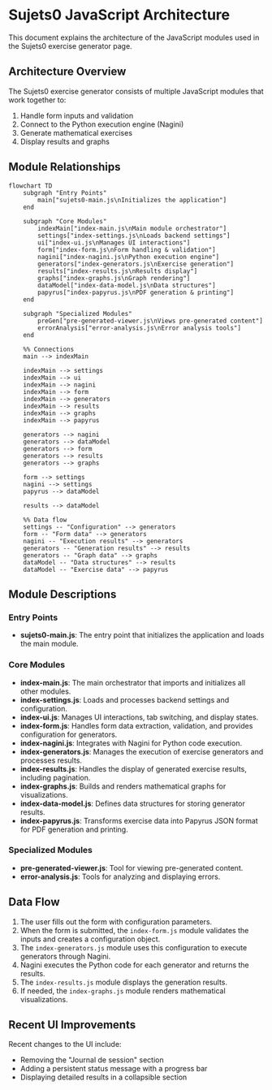 # Sujets0 JavaScript Architecture

This document explains the architecture of the JavaScript modules used in the Sujets0 exercise generator page.

## Architecture Overview

The Sujets0 exercise generator consists of multiple JavaScript modules that work together to:
1. Handle form inputs and validation
2. Connect to the Python execution engine (Nagini)
3. Generate mathematical exercises
4. Display results and graphs

## Module Relationships

```mermaid
flowchart TD
    subgraph "Entry Points"
        main["sujets0-main.js\nInitializes the application"]
    end

    subgraph "Core Modules"
        indexMain["index-main.js\nMain module orchestrator"]
        settings["index-settings.js\nLoads backend settings"]
        ui["index-ui.js\nManages UI interactions"]
        form["index-form.js\nForm handling & validation"]
        nagini["index-nagini.js\nPython execution engine"]
        generators["index-generators.js\nExercise generation"]
        results["index-results.js\nResults display"]
        graphs["index-graphs.js\nGraph rendering"]
        dataModel["index-data-model.js\nData structures"]
        papyrus["index-papyrus.js\nPDF generation & printing"]
    end

    subgraph "Specialized Modules"
        preGen["pre-generated-viewer.js\nViews pre-generated content"]
        errorAnalysis["error-analysis.js\nError analysis tools"]
    end

    %% Connections
    main --> indexMain
    
    indexMain --> settings
    indexMain --> ui
    indexMain --> nagini
    indexMain --> form
    indexMain --> generators
    indexMain --> results
    indexMain --> graphs
    indexMain --> papyrus
    
    generators --> nagini
    generators --> dataModel
    generators --> form
    generators --> results
    generators --> graphs
    
    form --> settings
    nagini --> settings
    papyrus --> dataModel
    
    results --> dataModel
    
    %% Data flow
    settings -- "Configuration" --> generators
    form -- "Form data" --> generators
    nagini -- "Execution results" --> generators
    generators -- "Generation results" --> results
    generators -- "Graph data" --> graphs
    dataModel -- "Data structures" --> results
    dataModel -- "Exercise data" --> papyrus
```

## Module Descriptions

### Entry Points
- **sujets0-main.js**: The entry point that initializes the application and loads the main module.

### Core Modules
- **index-main.js**: The main orchestrator that imports and initializes all other modules.
- **index-settings.js**: Loads and processes backend settings and configuration.
- **index-ui.js**: Manages UI interactions, tab switching, and display states.
- **index-form.js**: Handles form data extraction, validation, and provides configuration for generators.
- **index-nagini.js**: Integrates with Nagini for Python code execution.
- **index-generators.js**: Manages the execution of exercise generators and processes results.
- **index-results.js**: Handles the display of generated exercise results, including pagination.
- **index-graphs.js**: Builds and renders mathematical graphs for visualizations.
- **index-data-model.js**: Defines data structures for storing generator results.
- **index-papyrus.js**: Transforms exercise data into Papyrus JSON format for PDF generation and printing.

### Specialized Modules
- **pre-generated-viewer.js**: Tool for viewing pre-generated content.
- **error-analysis.js**: Tools for analyzing and displaying errors.

## Data Flow

1. The user fills out the form with configuration parameters.
2. When the form is submitted, the `index-form.js` module validates the inputs and creates a configuration object.
3. The `index-generators.js` module uses this configuration to execute generators through Nagini.
4. Nagini executes the Python code for each generator and returns the results.
5. The `index-results.js` module displays the generation results.
6. If needed, the `index-graphs.js` module renders mathematical visualizations.

## Recent UI Improvements

Recent changes to the UI include:
- Removing the "Journal de session" section
- Adding a persistent status message with a progress bar
- Displaying detailed results in a collapsible section
